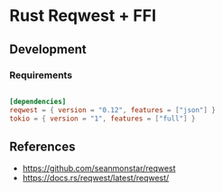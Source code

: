 # Rust Reqwest + FFI


## Development

### Requirements

```toml

[dependencies]
reqwest = { version = "0.12", features = ["json"] }
tokio = { version = "1", features = ["full"] }

```


## References

- https://github.com/seanmonstar/reqwest
- https://docs.rs/reqwest/latest/reqwest/